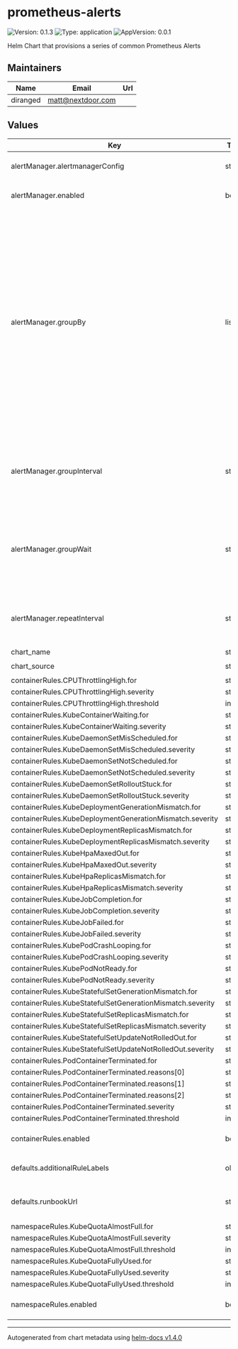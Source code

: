 # prometheus-alerts

![Version: 0.1.3](https://img.shields.io/badge/Version-0.1.3-informational?style=flat-square) ![Type: application](https://img.shields.io/badge/Type-application-informational?style=flat-square) ![AppVersion: 0.0.1](https://img.shields.io/badge/AppVersion-0.0.1-informational?style=flat-square)

Helm Chart that provisions a series of common Prometheus Alerts

## Maintainers

| Name | Email | Url |
| ---- | ------ | --- |
| diranged | matt@nextdoor.com |  |

## Values

| Key | Type | Default | Description |
|-----|------|---------|-------------|
| alertManager.alertmanagerConfig | string | `"default"` | Which AlertManager should this config be picked up by? |
| alertManager.enabled | bool | `false` | Not enabled by default - flip this to true to enable this resource. |
| alertManager.groupBy | list | `["alertname","namespace"]` | The labels by which incoming alerts are grouped together. For example, multiple alerts coming in for cluster=A and alertname=LatencyHigh would be batched into a single group. To aggregate by all possible labels use the special value '...' as the sole label name, for example: group_by: ['...'] This effectively disables aggregation entirely, passing through all alerts as-is. This is unlikely to be what you want, unless you have a very low alert volume or your upstream notification system performs its own grouping. |
| alertManager.groupInterval | string | `"5m"` | How long to wait before sending a notification about new alerts that are added to a group of alerts for which an initial notification has already been sent. (Usually ~5m or more.) |
| alertManager.groupWait | string | `"30s"` | How long to initially wait to send a notification for a group of alerts. Allows to wait for an inhibiting alert to arrive or collect more initial alerts for the same group. (Usually ~0s to few minutes.) |
| alertManager.repeatInterval | string | `"1h"` | How long to wait before sending a notification again if it has already been sent successfully for an alert. (Usually ~3h or more). |
| chart_name | string | `"prometheus-rules"` |  |
| chart_source | string | `"https://github.com/Nextdoor/k8s-public-charts"` |  |
| containerRules.CPUThrottlingHigh.for | string | `"15m"` |  |
| containerRules.CPUThrottlingHigh.severity | string | `"warning"` |  |
| containerRules.CPUThrottlingHigh.threshold | int | `65` |  |
| containerRules.KubeContainerWaiting.for | string | `"1h"` |  |
| containerRules.KubeContainerWaiting.severity | string | `"warning"` |  |
| containerRules.KubeDaemonSetMisScheduled.for | string | `"15m"` |  |
| containerRules.KubeDaemonSetMisScheduled.severity | string | `"warning"` |  |
| containerRules.KubeDaemonSetNotScheduled.for | string | `"10m"` |  |
| containerRules.KubeDaemonSetNotScheduled.severity | string | `"warning"` |  |
| containerRules.KubeDaemonSetRolloutStuck.for | string | `"15m"` |  |
| containerRules.KubeDaemonSetRolloutStuck.severity | string | `"warning"` |  |
| containerRules.KubeDeploymentGenerationMismatch.for | string | `"15m"` |  |
| containerRules.KubeDeploymentGenerationMismatch.severity | string | `"warning"` |  |
| containerRules.KubeDeploymentReplicasMismatch.for | string | `"15m"` |  |
| containerRules.KubeDeploymentReplicasMismatch.severity | string | `"warning"` |  |
| containerRules.KubeHpaMaxedOut.for | string | `"15m"` |  |
| containerRules.KubeHpaMaxedOut.severity | string | `"warning"` |  |
| containerRules.KubeHpaReplicasMismatch.for | string | `"15m"` |  |
| containerRules.KubeHpaReplicasMismatch.severity | string | `"warning"` |  |
| containerRules.KubeJobCompletion.for | string | `"12h"` |  |
| containerRules.KubeJobCompletion.severity | string | `"warning"` |  |
| containerRules.KubeJobFailed.for | string | `"15m"` |  |
| containerRules.KubeJobFailed.severity | string | `"warning"` |  |
| containerRules.KubePodCrashLooping.for | string | `"15m"` |  |
| containerRules.KubePodCrashLooping.severity | string | `"warning"` |  |
| containerRules.KubePodNotReady.for | string | `"15m"` |  |
| containerRules.KubePodNotReady.severity | string | `"warning"` |  |
| containerRules.KubeStatefulSetGenerationMismatch.for | string | `"15m"` |  |
| containerRules.KubeStatefulSetGenerationMismatch.severity | string | `"warning"` |  |
| containerRules.KubeStatefulSetReplicasMismatch.for | string | `"15m"` |  |
| containerRules.KubeStatefulSetReplicasMismatch.severity | string | `"warning"` |  |
| containerRules.KubeStatefulSetUpdateNotRolledOut.for | string | `"15m"` |  |
| containerRules.KubeStatefulSetUpdateNotRolledOut.severity | string | `"warning"` |  |
| containerRules.PodContainerTerminated.for | string | `"10m"` |  |
| containerRules.PodContainerTerminated.reasons[0] | string | `"OOMKilled"` |  |
| containerRules.PodContainerTerminated.reasons[1] | string | `"Error"` |  |
| containerRules.PodContainerTerminated.reasons[2] | string | `"ContainerCannotRun"` |  |
| containerRules.PodContainerTerminated.severity | string | `"warning"` |  |
| containerRules.PodContainerTerminated.threshold | int | `0` |  |
| containerRules.enabled | bool | `true` | Whether or not to enable the container rules template |
| defaults.additionalRuleLabels | object | `{}` | Additional custom labels attached to every PrometheusRule |
| defaults.runbookUrl | string | `"https://github.com/Nextdoor/k8s-public-charts/blob/main/charts/prometheus-alerts/runbook.md"` | The prefix URL to the runbook_urls that will be applied to each PrometheusRule |
| namespaceRules.KubeQuotaAlmostFull.for | string | `"10m"` |  |
| namespaceRules.KubeQuotaAlmostFull.severity | string | `"warning"` |  |
| namespaceRules.KubeQuotaAlmostFull.threshold | int | `90` |  |
| namespaceRules.KubeQuotaFullyUsed.for | string | `"10m"` |  |
| namespaceRules.KubeQuotaFullyUsed.severity | string | `"critical"` |  |
| namespaceRules.KubeQuotaFullyUsed.threshold | int | `99` |  |
| namespaceRules.enabled | bool | `true` | Whether or not to enable the namespace rules template |

----------------------------------------------
Autogenerated from chart metadata using [helm-docs v1.4.0](https://github.com/norwoodj/helm-docs/releases/v1.4.0)
